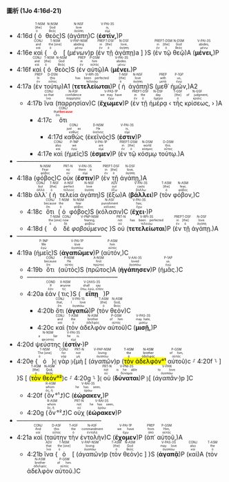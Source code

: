 
#### 圖析 (1Jo 4:16d-21)
- 4:16d (<RUBY><ruby><ruby>ὁ<rt>ὁ</rt></ruby><rt>[the]</rt></ruby><rt>T-NSM</rt></RUBY> <RUBY><ruby><ruby>θεὸς<rt>θεός</rt></ruby><rt>God</rt></ruby><rt>N-NSM</rt></RUBY>)S (<RUBY><ruby><ruby>ἀγάπη<rt>ἀγάπη</rt></ruby><rt>love</rt></ruby><rt>N-NSF</rt></RUBY>)C (<RUBY><ruby><ruby><strong>ἐστίν,</strong><rt>εἰμί</rt></ruby><rt>is,</rt></ruby><rt>V-PAI-3S</rt></RUBY>)P 
- 4:16e <RUBY><ruby><ruby>καὶ<rt>καί</rt></ruby><rt>and</rt></ruby><rt>CONJ</rt></RUBY> { <RUBY><ruby><ruby>ὁ<rt>ὁ</rt></ruby><rt>the [one]</rt></ruby><rt>T-NSM</rt></RUBY> [ (<RUBY><ruby><ruby><em>μένων</em><rt>μένω</rt></ruby><rt>abiding</rt></ruby><rt>V-PAP-NSM</rt></RUBY>)p (<RUBY><ruby><ruby>ἐν<rt>ἐν</rt></ruby><rt>in</rt></ruby><rt>PREP</rt></RUBY> <RUBY><ruby><ruby>τῇ<rt>ὁ</rt></ruby><rt>[the]</rt></ruby><rt>T-DSF</rt></RUBY> <RUBY><ruby><ruby>ἀγάπῃ<rt>ἀγάπη</rt></ruby><rt>love,</rt></ruby><rt>N-DSF</rt></RUBY>)a ] }S (<RUBY><ruby><ruby>ἐν<rt>ἐν</rt></ruby><rt>in</rt></ruby><rt>PREP</rt></RUBY> <RUBY><ruby><ruby>τῷ<rt>ὁ</rt></ruby><rt>[the]</rt></ruby><rt>T-DSM</rt></RUBY> <RUBY><ruby><ruby>θεῷ<rt>θεός</rt></ruby><rt>God</rt></ruby><rt>N-DSM</rt></RUBY>)A (<RUBY><ruby><ruby><strong>μένει,</strong><rt>μένω</rt></ruby><rt>abides,</rt></ruby><rt>V-PAI-3S</rt></RUBY>)P 
- 4:16f <RUBY><ruby><ruby>καὶ<rt>καί</rt></ruby><rt>and</rt></ruby><rt>CONJ</rt></RUBY> (<RUBY><ruby><ruby>ὁ<rt>ὁ</rt></ruby><rt>[the]</rt></ruby><rt>T-NSM</rt></RUBY> <RUBY><ruby><ruby>θεὸς<rt>θεός</rt></ruby><rt>God</rt></ruby><rt>N-NSM</rt></RUBY>)S (<RUBY><ruby><ruby>ἐν<rt>ἐν</rt></ruby><rt>in</rt></ruby><rt>PREP</rt></RUBY> <RUBY><ruby><ruby>αὐτῷ<rt>αὐτός</rt></ruby><rt>him</rt></ruby><rt>P-DSM</rt></RUBY>)A (<RUBY><ruby><ruby><strong>μένει.</strong><rt>μένω</rt></ruby><rt>abides.</rt></ruby><rt>V-PAI-3S</rt></RUBY>)P 
- 4:17a (<RUBY><ruby><ruby>ἐν<rt>ἐν</rt></ruby><rt>In</rt></ruby><rt>PREP</rt></RUBY> <RUBY><ruby><ruby>τούτῳ<rt>οὗτος</rt></ruby><rt>this</rt></ruby><rt>D-DSN</rt></RUBY>)A1 (<RUBY><ruby><ruby><strong>τετελείωται</strong><rt>τελειόω</rt></ruby><rt>has been perfected</rt></ruby><rt>V-RPI-3S</rt></RUBY>)P (<RUBY><ruby><ruby>ἡ<rt>ὁ</rt></ruby><rt>[the]</rt></ruby><rt>T-NSF</rt></RUBY> <RUBY><ruby><ruby>ἀγάπη<rt>ἀγάπη</rt></ruby><rt>love</rt></ruby><rt>N-NSF</rt></RUBY>)S (<RUBY><ruby><ruby>μεθ᾽<rt>μετά</rt></ruby><rt>with</rt></ruby><rt>PREP</rt></RUBY> <RUBY><ruby><ruby>ἡμῶν,<rt>ἐγώ</rt></ruby><rt>us,</rt></ruby><rt>P-1GP</rt></RUBY>)A2
	- 4:17b <RUBY><ruby><ruby>ἵνα<rt>ἵνα</rt></ruby><rt>so that</rt></ruby><rt>CONJ</rt></RUBY> (<RUBY><ruby><ruby>παρρησίαν<rt>παρρησία</rt></ruby><rt>confidence</rt></ruby><rt>N-ASF</rt></RUBY>)C (<RUBY><ruby><ruby><strong>ἔχωμεν</strong><rt>ἔχω</rt></ruby><rt>we may have</rt></ruby><rt>V-PAS-1P</rt></RUBY>)P (<RUBY><ruby><ruby>ἐν<rt>ἐν</rt></ruby><rt>in</rt></ruby><rt>PREP</rt></RUBY> <RUBY><ruby><ruby>τῇ<rt>ὁ</rt></ruby><rt>the</rt></ruby><rt>T-DSF</rt></RUBY> <RUBY><ruby><ruby>ἡμέρᾳ<rt>ἡμέρα</rt></ruby><rt>day</rt></ruby><rt>N-DSF</rt></RUBY> ‹ <RUBY><ruby><ruby>τῆς<rt>ὁ</rt></ruby><rt>[the]</rt></ruby><rt>T-GSF</rt></RUBY> <RUBY><ruby><ruby>κρίσεως,<rt>κρίσις</rt></ruby><rt>of judgment,</rt></ruby><rt>N-GSF</rt></RUBY> › )A
		- 4:17c <RUBY><ruby><ruby>ὅτι<rt>ὅτι</rt></ruby><rt>that<strong><font color='red'>⁞because</font></strong></rt></ruby><rt>CONJ</rt></RUBY> 
			- 4:17d <RUBY><ruby><ruby>καθὼς<rt>καθώς</rt></ruby><rt>just as</rt></ruby><rt>CONJ</rt></RUBY> (<RUBY><ruby><ruby>ἐκεῖνός<rt>ἐκεῖνος</rt></ruby><rt>He</rt></ruby><rt>D-NSM</rt></RUBY>)S (<RUBY><ruby><ruby><strong>ἐστιν</strong><rt>εἰμί</rt></ruby><rt>is,</rt></ruby><rt>V-PAI-3S</rt></RUBY>)P 
		- 4:17e <RUBY><ruby><ruby>καὶ<rt>καί</rt></ruby><rt>also</rt></ruby><rt>CONJ</rt></RUBY> (<RUBY><ruby><ruby>ἡμεῖς<rt>ἐγώ</rt></ruby><rt>we</rt></ruby><rt>P-1NP</rt></RUBY>)S (<RUBY><ruby><ruby><strong>ἐσμεν</strong><rt>εἰμί</rt></ruby><rt>are</rt></ruby><rt>V-PAI-1P</rt></RUBY>)P (<RUBY><ruby><ruby>ἐν<rt>ἐν</rt></ruby><rt>in</rt></ruby><rt>PREP</rt></RUBY> <RUBY><ruby><ruby>τῷ<rt>ὁ</rt></ruby><rt>[the]</rt></ruby><rt>T-DSM</rt></RUBY> <RUBY><ruby><ruby>κόσμῳ<rt>κόσμος</rt></ruby><rt>world</rt></ruby><rt>N-DSM</rt></RUBY> <RUBY><ruby><ruby>τούτῳ.<rt>οὗτος</rt></ruby><rt>this.</rt></ruby><rt>D-DSM</rt></RUBY>)A
- ——————————————
- 4:18a (<RUBY><ruby><ruby>φόβος<rt>φόβος</rt></ruby><rt>Fear</rt></ruby><rt>N-NSM</rt></RUBY>)C <RUBY><ruby><ruby>οὐκ<rt>οὐ</rt></ruby><rt>no</rt></ruby><rt>PRT-N</rt></RUBY> (<RUBY><ruby><ruby><strong>ἔστιν</strong><rt>εἰμί</rt></ruby><rt>there is</rt></ruby><rt>V-PAI-3S</rt></RUBY>)P (<RUBY><ruby><ruby>ἐν<rt>ἐν</rt></ruby><rt>in</rt></ruby><rt>PREP</rt></RUBY> <RUBY><ruby><ruby>τῇ<rt>ὁ</rt></ruby><rt>[the]</rt></ruby><rt>T-DSF</rt></RUBY> <RUBY><ruby><ruby>ἀγάπῃ,<rt>ἀγάπη</rt></ruby><rt>love,</rt></ruby><rt>N-DSF</rt></RUBY>)A
- 4:18b <RUBY><ruby><ruby>ἀλλ᾽<rt>ἀλλά</rt></ruby><rt>but</rt></ruby><rt>CONJ</rt></RUBY> (<RUBY><ruby><ruby>ἡ<rt>ὁ</rt></ruby><rt>[the]</rt></ruby><rt>T-NSF</rt></RUBY> <RUBY><ruby><ruby>τελεία<rt>τέλειος</rt></ruby><rt>perfect</rt></ruby><rt>A-NSF</rt></RUBY> <RUBY><ruby><ruby>ἀγάπη<rt>ἀγάπη</rt></ruby><rt>love</rt></ruby><rt>N-NSF</rt></RUBY>)S (<RUBY><ruby><ruby>ἔξω<rt>ἔξω</rt></ruby><rt>out</rt></ruby><rt>ADV</rt></RUBY>)A (<RUBY><ruby><ruby><strong>βάλλει</strong><rt>βάλλω</rt></ruby><rt>casts</rt></ruby><rt>V-PAI-3S</rt></RUBY>)P (<RUBY><ruby><ruby>τὸν<rt>ὁ</rt></ruby><rt>[the]</rt></ruby><rt>T-ASM</rt></RUBY> <RUBY><ruby><ruby>φόβον,<rt>φόβος</rt></ruby><rt>fear,</rt></ruby><rt>N-ASM</rt></RUBY>)C
	- 4:18c <RUBY><ruby><ruby>ὅτι<rt>ὅτι</rt></ruby><rt>because</rt></ruby><rt>CONJ</rt></RUBY> (<RUBY><ruby><ruby>ὁ<rt>ὁ</rt></ruby><rt>the</rt></ruby><rt>T-NSM</rt></RUBY> <RUBY><ruby><ruby>φόβος<rt>φόβος</rt></ruby><rt>fear</rt></ruby><rt>N-NSM</rt></RUBY>)S (<RUBY><ruby><ruby>κόλασιν<rt>κόλασις</rt></ruby><rt>punishment</rt></ruby><rt>N-ASF</rt></RUBY>)C (<RUBY><ruby><ruby><strong>ἔχει·</strong><rt>ἔχω</rt></ruby><rt>has;</rt></ruby><rt>V-PAI-3S</rt></RUBY>)P 
	- 4:18d { <RUBY><ruby><ruby>ὁ<rt>ὁ</rt></ruby><rt>the [one]</rt></ruby><rt>T-NSM</rt></RUBY> <RUBY><ruby><ruby>δὲ<rt>δέ</rt></ruby><rt>now</rt></ruby><rt>CONJ</rt></RUBY> <RUBY><ruby><ruby><em>φοβούμενος</em><rt>φοβέω</rt></ruby><rt>fearing,</rt></ruby><rt>V-PNP-NSM</rt></RUBY> }S <RUBY><ruby><ruby>οὐ<rt>οὐ</rt></ruby><rt>not</rt></ruby><rt>PRT-N</rt></RUBY> (<RUBY><ruby><ruby><strong>τετελείωται</strong><rt>τελειόω</rt></ruby><rt>has been perfected</rt></ruby><rt>V-RPI-3S</rt></RUBY>)P (<RUBY><ruby><ruby>ἐν<rt>ἐν</rt></ruby><rt>in</rt></ruby><rt>PREP</rt></RUBY> <RUBY><ruby><ruby>τῇ<rt>ὁ</rt></ruby><rt>[the]</rt></ruby><rt>T-DSF</rt></RUBY> <RUBY><ruby><ruby>ἀγάπῃ.<rt>ἀγάπη</rt></ruby><rt>love.</rt></ruby><rt>N-DSF</rt></RUBY>)A
- ——————————————
- 4:19a (<RUBY><ruby><ruby>ἡμεῖς<rt>ἐγώ</rt></ruby><rt>We</rt></ruby><rt>P-1NP</rt></RUBY>)S (<RUBY><ruby><ruby><strong>ἀγαπῶμεν</strong><rt>ἀγαπάω</rt></ruby><rt>love</rt></ruby><rt>V-PAI-1P</rt></RUBY>)P (<RUBY><ruby><ruby>αὐτόν,<rt>αὐτός</rt></ruby><rt>him</rt></ruby><rt>P-ASM</rt></RUBY>)C
	- 4:19b <RUBY><ruby><ruby>ὅτι<rt>ὅτι</rt></ruby><rt>because</rt></ruby><rt>CONJ</rt></RUBY> (<RUBY><ruby><ruby>αὐτὸς<rt>αὐτός</rt></ruby><rt>He</rt></ruby><rt>P-NSM</rt></RUBY>)S (<RUBY><ruby><ruby>πρῶτος<rt>πρῶτος</rt></ruby><rt>first</rt></ruby><rt>A-NSM</rt></RUBY>)A (<RUBY><ruby><ruby><strong>ἠγάπησεν</strong><rt>ἀγαπάω</rt></ruby><rt>loved</rt></ruby><rt>V-AAI-3S</rt></RUBY>)P (<RUBY><ruby><ruby>ἡμᾶς.<rt>ἐγώ</rt></ruby><rt>us.</rt></ruby><rt>P-1AP</rt></RUBY>)C 
	- ———————————————
	- 4:20a <RUBY><ruby><ruby>ἐάν<rt>ἐάν</rt></ruby><rt>If</rt></ruby><rt>COND</rt></RUBY> (<RUBY><ruby><ruby>τις<rt>τις</rt></ruby><rt>anyone</rt></ruby><rt>X-NSM</rt></RUBY>)S (<RUBY><ruby><ruby><strong>εἴπῃ</strong><rt>ἔπω, ἐρῶ, εἶπον</rt></ruby><rt>shall say</rt></ruby><rt>V-2AAS-3S</rt></RUBY>)P 
		- 4:20b <RUBY><ruby><ruby>ὅτι<rt>ὅτι</rt></ruby><rt>that,</rt></ruby><rt>CONJ</rt></RUBY> (<RUBY><ruby><ruby><strong>ἀγαπῶ</strong><rt>ἀγαπάω</rt></ruby><rt>I love</rt></ruby><rt>V-PAI-1S</rt></RUBY>)P (<RUBY><ruby><ruby>τὸν<rt>ὁ</rt></ruby><rt>[the]</rt></ruby><rt>T-ASM</rt></RUBY> <RUBY><ruby><ruby>θεὸν<rt>θεός</rt></ruby><rt>God,</rt></ruby><rt>N-ASM</rt></RUBY>)C
		- 4:20c <RUBY><ruby><ruby>καὶ<rt>καί</rt></ruby><rt>and</rt></ruby><rt>CONJ</rt></RUBY> (<RUBY><ruby><ruby>τὸν<rt>ὁ</rt></ruby><rt>the</rt></ruby><rt>T-ASM</rt></RUBY> <RUBY><ruby><ruby>ἀδελφὸν<rt>ἀδελφός</rt></ruby><rt>brother</rt></ruby><rt>N-ASM</rt></RUBY> <RUBY><ruby><ruby>αὐτοῦ<rt>αὐτός</rt></ruby><rt>of him</rt></ruby><rt>P-GSM</rt></RUBY>)C (<RUBY><ruby><ruby><strong>μισῇ,</strong><rt>μισέω</rt></ruby><rt>may hate,</rt></ruby><rt>V-PAS-3S</rt></RUBY>)P 
- 4:20d <RUBY><ruby><ruby>ψεύστης<rt>ψεύστης</rt></ruby><rt>a liar</rt></ruby><rt>N-NSM</rt></RUBY> (<RUBY><ruby><ruby><strong>ἐστίν·</strong><rt>εἰμί</rt></ruby><rt>he is.</rt></ruby><rt>V-PAI-3S</rt></RUBY>)P 
- 4:20e {<RUBY><ruby><ruby>ὁ<rt>ὁ</rt></ruby><rt>The [one]</rt></ruby><rt>T-NSM</rt></RUBY>}⦇ <RUBY><ruby><ruby>γὰρ<rt>γάρ</rt></ruby><rt>for</rt></ruby><rt>CONJ</rt></RUBY> ⦈{<RUBY><ruby><ruby>μὴ<rt>μή</rt></ruby><rt>not</rt></ruby><rt>PRT-N</rt></RUBY> [ (<RUBY><ruby><ruby><em>ἀγαπῶν</em><rt>ἀγαπάω</rt></ruby><rt>loving</rt></ruby><rt>V-PAP-NSM</rt></RUBY>)p (<mark><RUBY><ruby><ruby>τὸν<rt>ὁ</rt></ruby><rt>the</rt></ruby><rt>T-ASM</rt></RUBY> <RUBY><ruby><ruby>ἀδελφὸν<rt>ἀδελφός</rt></ruby><rt>brother</rt></ruby><rt>N-ASM</rt></RUBY>°¹</mark> <RUBY><ruby><ruby>αὐτοῦ<rt>αὐτός</rt></ruby><rt>of him,</rt></ruby><rt>P-GSM</rt></RUBY>)c ⸉ 4:20f ⸊ ] }S [ (<mark><RUBY><ruby><ruby>τὸν<rt>ὁ</rt></ruby><rt>[the]</rt></ruby><rt>T-ASM</rt></RUBY> <RUBY><ruby><ruby>θεὸν<rt>θεός</rt></ruby><rt>God,</rt></ruby><rt>N-ASM</rt></RUBY>°²</mark>)c ⸉ 4:20g ⸊ ]⦇ <RUBY><ruby><ruby>οὐ<rt>οὐ</rt></ruby><rt>not</rt></ruby><rt>PRT-N</rt></RUBY> (<RUBY><ruby><ruby><strong>δύναται</strong><rt>δύναμαι</rt></ruby><rt>is he able</rt></ruby><rt>V-PNI-3S</rt></RUBY>)P ⦈[ (<RUBY><ruby><ruby><em>ἀγαπᾶν·</em><rt>ἀγαπάω</rt></ruby><rt>to love.</rt></ruby><rt>V-PAN</rt></RUBY>)p ]C
	- 4:20f (<RUBY><ruby><ruby>ὃν<rt>ὅς, ἥ</rt></ruby><rt>whom</rt></ruby><rt>R-ASM</rt></RUBY>°¹⮥)C (<RUBY><ruby><ruby><strong>ἑώρακεν,</strong><rt>ὁράω</rt></ruby><rt>he has seen,</rt></ruby><rt>V-RAI-3S</rt></RUBY>)P 
	- 4:20g (<RUBY><ruby><ruby>ὃν<rt>ὅς, ἥ</rt></ruby><rt>whom</rt></ruby><rt>R-ASM</rt></RUBY>°²⮥)C <RUBY><ruby><ruby>οὐχ<rt>οὐ</rt></ruby><rt>not</rt></ruby><rt>PRT-N</rt></RUBY> (<RUBY><ruby><ruby><strong>ἑώρακεν</strong><rt>ὁράω</rt></ruby><rt>he has seen,</rt></ruby><rt>V-RAI-3S</rt></RUBY>)P
- ——————————————
- 4:21a <RUBY><ruby><ruby>καὶ<rt>καί</rt></ruby><rt>And</rt></ruby><rt>CONJ</rt></RUBY> (<RUBY><ruby><ruby>ταύτην<rt>οὗτος</rt></ruby><rt>this</rt></ruby><rt>D-ASF</rt></RUBY> <RUBY><ruby><ruby>τὴν<rt>ὁ</rt></ruby><rt>the</rt></ruby><rt>T-ASF</rt></RUBY> <RUBY><ruby><ruby>ἐντολὴν<rt>ἐντολή</rt></ruby><rt>commandment</rt></ruby><rt>N-ASF</rt></RUBY>)C (<RUBY><ruby><ruby><strong>ἔχομεν</strong><rt>ἔχω</rt></ruby><rt>we have</rt></ruby><rt>V-PAI-1P</rt></RUBY>)P (<RUBY><ruby><ruby>ἀπ᾽<rt>ἀπό</rt></ruby><rt>from</rt></ruby><rt>PREP</rt></RUBY> <RUBY><ruby><ruby>αὐτοῦ,<rt>αὐτός</rt></ruby><rt>Him,</rt></ruby><rt>P-GSM</rt></RUBY>)A
	- 4:21b <RUBY><ruby><ruby>ἵνα<rt>ἵνα</rt></ruby><rt>that</rt></ruby><rt>ADV</rt></RUBY> {<RUBY><ruby><ruby>ὁ<rt>ὁ</rt></ruby><rt>the [one]</rt></ruby><rt>T-NSM</rt></RUBY> [ (<RUBY><ruby><ruby><em>ἀγαπῶν</em><rt>ἀγαπάω</rt></ruby><rt>loving</rt></ruby><rt>V-PAP-NSM</rt></RUBY>)p (<RUBY><ruby><ruby>τὸν<rt>ὁ</rt></ruby><rt>[the]</rt></ruby><rt>T-ASM</rt></RUBY> <RUBY><ruby><ruby>θεὸν<rt>θεός</rt></ruby><rt>God</rt></ruby><rt>N-ASM</rt></RUBY>)c ] }S (<RUBY><ruby><ruby><strong>ἀγαπᾷ</strong><rt>ἀγαπάω</rt></ruby><rt>may love</rt></ruby><rt>V-PAS-3S</rt></RUBY>)P (<RUBY><ruby><ruby>καὶ<rt>καί</rt></ruby><rt>also</rt></ruby><rt>CONJ</rt></RUBY>)A (<RUBY><ruby><ruby>τὸν<rt>ὁ</rt></ruby><rt>the</rt></ruby><rt>T-ASM</rt></RUBY> <RUBY><ruby><ruby>ἀδελφὸν<rt>ἀδελφός</rt></ruby><rt>brother</rt></ruby><rt>N-ASM</rt></RUBY> <RUBY><ruby><ruby>αὐτοῦ.<rt>αὐτός</rt></ruby><rt>of him.</rt></ruby><rt>P-GSM</rt></RUBY>)C

